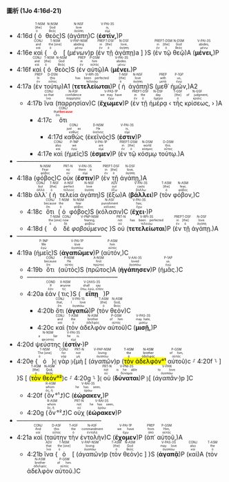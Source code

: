 
#### 圖析 (1Jo 4:16d-21)
- 4:16d (<RUBY><ruby><ruby>ὁ<rt>ὁ</rt></ruby><rt>[the]</rt></ruby><rt>T-NSM</rt></RUBY> <RUBY><ruby><ruby>θεὸς<rt>θεός</rt></ruby><rt>God</rt></ruby><rt>N-NSM</rt></RUBY>)S (<RUBY><ruby><ruby>ἀγάπη<rt>ἀγάπη</rt></ruby><rt>love</rt></ruby><rt>N-NSF</rt></RUBY>)C (<RUBY><ruby><ruby><strong>ἐστίν,</strong><rt>εἰμί</rt></ruby><rt>is,</rt></ruby><rt>V-PAI-3S</rt></RUBY>)P 
- 4:16e <RUBY><ruby><ruby>καὶ<rt>καί</rt></ruby><rt>and</rt></ruby><rt>CONJ</rt></RUBY> { <RUBY><ruby><ruby>ὁ<rt>ὁ</rt></ruby><rt>the [one]</rt></ruby><rt>T-NSM</rt></RUBY> [ (<RUBY><ruby><ruby><em>μένων</em><rt>μένω</rt></ruby><rt>abiding</rt></ruby><rt>V-PAP-NSM</rt></RUBY>)p (<RUBY><ruby><ruby>ἐν<rt>ἐν</rt></ruby><rt>in</rt></ruby><rt>PREP</rt></RUBY> <RUBY><ruby><ruby>τῇ<rt>ὁ</rt></ruby><rt>[the]</rt></ruby><rt>T-DSF</rt></RUBY> <RUBY><ruby><ruby>ἀγάπῃ<rt>ἀγάπη</rt></ruby><rt>love,</rt></ruby><rt>N-DSF</rt></RUBY>)a ] }S (<RUBY><ruby><ruby>ἐν<rt>ἐν</rt></ruby><rt>in</rt></ruby><rt>PREP</rt></RUBY> <RUBY><ruby><ruby>τῷ<rt>ὁ</rt></ruby><rt>[the]</rt></ruby><rt>T-DSM</rt></RUBY> <RUBY><ruby><ruby>θεῷ<rt>θεός</rt></ruby><rt>God</rt></ruby><rt>N-DSM</rt></RUBY>)A (<RUBY><ruby><ruby><strong>μένει,</strong><rt>μένω</rt></ruby><rt>abides,</rt></ruby><rt>V-PAI-3S</rt></RUBY>)P 
- 4:16f <RUBY><ruby><ruby>καὶ<rt>καί</rt></ruby><rt>and</rt></ruby><rt>CONJ</rt></RUBY> (<RUBY><ruby><ruby>ὁ<rt>ὁ</rt></ruby><rt>[the]</rt></ruby><rt>T-NSM</rt></RUBY> <RUBY><ruby><ruby>θεὸς<rt>θεός</rt></ruby><rt>God</rt></ruby><rt>N-NSM</rt></RUBY>)S (<RUBY><ruby><ruby>ἐν<rt>ἐν</rt></ruby><rt>in</rt></ruby><rt>PREP</rt></RUBY> <RUBY><ruby><ruby>αὐτῷ<rt>αὐτός</rt></ruby><rt>him</rt></ruby><rt>P-DSM</rt></RUBY>)A (<RUBY><ruby><ruby><strong>μένει.</strong><rt>μένω</rt></ruby><rt>abides.</rt></ruby><rt>V-PAI-3S</rt></RUBY>)P 
- 4:17a (<RUBY><ruby><ruby>ἐν<rt>ἐν</rt></ruby><rt>In</rt></ruby><rt>PREP</rt></RUBY> <RUBY><ruby><ruby>τούτῳ<rt>οὗτος</rt></ruby><rt>this</rt></ruby><rt>D-DSN</rt></RUBY>)A1 (<RUBY><ruby><ruby><strong>τετελείωται</strong><rt>τελειόω</rt></ruby><rt>has been perfected</rt></ruby><rt>V-RPI-3S</rt></RUBY>)P (<RUBY><ruby><ruby>ἡ<rt>ὁ</rt></ruby><rt>[the]</rt></ruby><rt>T-NSF</rt></RUBY> <RUBY><ruby><ruby>ἀγάπη<rt>ἀγάπη</rt></ruby><rt>love</rt></ruby><rt>N-NSF</rt></RUBY>)S (<RUBY><ruby><ruby>μεθ᾽<rt>μετά</rt></ruby><rt>with</rt></ruby><rt>PREP</rt></RUBY> <RUBY><ruby><ruby>ἡμῶν,<rt>ἐγώ</rt></ruby><rt>us,</rt></ruby><rt>P-1GP</rt></RUBY>)A2
	- 4:17b <RUBY><ruby><ruby>ἵνα<rt>ἵνα</rt></ruby><rt>so that</rt></ruby><rt>CONJ</rt></RUBY> (<RUBY><ruby><ruby>παρρησίαν<rt>παρρησία</rt></ruby><rt>confidence</rt></ruby><rt>N-ASF</rt></RUBY>)C (<RUBY><ruby><ruby><strong>ἔχωμεν</strong><rt>ἔχω</rt></ruby><rt>we may have</rt></ruby><rt>V-PAS-1P</rt></RUBY>)P (<RUBY><ruby><ruby>ἐν<rt>ἐν</rt></ruby><rt>in</rt></ruby><rt>PREP</rt></RUBY> <RUBY><ruby><ruby>τῇ<rt>ὁ</rt></ruby><rt>the</rt></ruby><rt>T-DSF</rt></RUBY> <RUBY><ruby><ruby>ἡμέρᾳ<rt>ἡμέρα</rt></ruby><rt>day</rt></ruby><rt>N-DSF</rt></RUBY> ‹ <RUBY><ruby><ruby>τῆς<rt>ὁ</rt></ruby><rt>[the]</rt></ruby><rt>T-GSF</rt></RUBY> <RUBY><ruby><ruby>κρίσεως,<rt>κρίσις</rt></ruby><rt>of judgment,</rt></ruby><rt>N-GSF</rt></RUBY> › )A
		- 4:17c <RUBY><ruby><ruby>ὅτι<rt>ὅτι</rt></ruby><rt>that<strong><font color='red'>⁞because</font></strong></rt></ruby><rt>CONJ</rt></RUBY> 
			- 4:17d <RUBY><ruby><ruby>καθὼς<rt>καθώς</rt></ruby><rt>just as</rt></ruby><rt>CONJ</rt></RUBY> (<RUBY><ruby><ruby>ἐκεῖνός<rt>ἐκεῖνος</rt></ruby><rt>He</rt></ruby><rt>D-NSM</rt></RUBY>)S (<RUBY><ruby><ruby><strong>ἐστιν</strong><rt>εἰμί</rt></ruby><rt>is,</rt></ruby><rt>V-PAI-3S</rt></RUBY>)P 
		- 4:17e <RUBY><ruby><ruby>καὶ<rt>καί</rt></ruby><rt>also</rt></ruby><rt>CONJ</rt></RUBY> (<RUBY><ruby><ruby>ἡμεῖς<rt>ἐγώ</rt></ruby><rt>we</rt></ruby><rt>P-1NP</rt></RUBY>)S (<RUBY><ruby><ruby><strong>ἐσμεν</strong><rt>εἰμί</rt></ruby><rt>are</rt></ruby><rt>V-PAI-1P</rt></RUBY>)P (<RUBY><ruby><ruby>ἐν<rt>ἐν</rt></ruby><rt>in</rt></ruby><rt>PREP</rt></RUBY> <RUBY><ruby><ruby>τῷ<rt>ὁ</rt></ruby><rt>[the]</rt></ruby><rt>T-DSM</rt></RUBY> <RUBY><ruby><ruby>κόσμῳ<rt>κόσμος</rt></ruby><rt>world</rt></ruby><rt>N-DSM</rt></RUBY> <RUBY><ruby><ruby>τούτῳ.<rt>οὗτος</rt></ruby><rt>this.</rt></ruby><rt>D-DSM</rt></RUBY>)A
- ——————————————
- 4:18a (<RUBY><ruby><ruby>φόβος<rt>φόβος</rt></ruby><rt>Fear</rt></ruby><rt>N-NSM</rt></RUBY>)C <RUBY><ruby><ruby>οὐκ<rt>οὐ</rt></ruby><rt>no</rt></ruby><rt>PRT-N</rt></RUBY> (<RUBY><ruby><ruby><strong>ἔστιν</strong><rt>εἰμί</rt></ruby><rt>there is</rt></ruby><rt>V-PAI-3S</rt></RUBY>)P (<RUBY><ruby><ruby>ἐν<rt>ἐν</rt></ruby><rt>in</rt></ruby><rt>PREP</rt></RUBY> <RUBY><ruby><ruby>τῇ<rt>ὁ</rt></ruby><rt>[the]</rt></ruby><rt>T-DSF</rt></RUBY> <RUBY><ruby><ruby>ἀγάπῃ,<rt>ἀγάπη</rt></ruby><rt>love,</rt></ruby><rt>N-DSF</rt></RUBY>)A
- 4:18b <RUBY><ruby><ruby>ἀλλ᾽<rt>ἀλλά</rt></ruby><rt>but</rt></ruby><rt>CONJ</rt></RUBY> (<RUBY><ruby><ruby>ἡ<rt>ὁ</rt></ruby><rt>[the]</rt></ruby><rt>T-NSF</rt></RUBY> <RUBY><ruby><ruby>τελεία<rt>τέλειος</rt></ruby><rt>perfect</rt></ruby><rt>A-NSF</rt></RUBY> <RUBY><ruby><ruby>ἀγάπη<rt>ἀγάπη</rt></ruby><rt>love</rt></ruby><rt>N-NSF</rt></RUBY>)S (<RUBY><ruby><ruby>ἔξω<rt>ἔξω</rt></ruby><rt>out</rt></ruby><rt>ADV</rt></RUBY>)A (<RUBY><ruby><ruby><strong>βάλλει</strong><rt>βάλλω</rt></ruby><rt>casts</rt></ruby><rt>V-PAI-3S</rt></RUBY>)P (<RUBY><ruby><ruby>τὸν<rt>ὁ</rt></ruby><rt>[the]</rt></ruby><rt>T-ASM</rt></RUBY> <RUBY><ruby><ruby>φόβον,<rt>φόβος</rt></ruby><rt>fear,</rt></ruby><rt>N-ASM</rt></RUBY>)C
	- 4:18c <RUBY><ruby><ruby>ὅτι<rt>ὅτι</rt></ruby><rt>because</rt></ruby><rt>CONJ</rt></RUBY> (<RUBY><ruby><ruby>ὁ<rt>ὁ</rt></ruby><rt>the</rt></ruby><rt>T-NSM</rt></RUBY> <RUBY><ruby><ruby>φόβος<rt>φόβος</rt></ruby><rt>fear</rt></ruby><rt>N-NSM</rt></RUBY>)S (<RUBY><ruby><ruby>κόλασιν<rt>κόλασις</rt></ruby><rt>punishment</rt></ruby><rt>N-ASF</rt></RUBY>)C (<RUBY><ruby><ruby><strong>ἔχει·</strong><rt>ἔχω</rt></ruby><rt>has;</rt></ruby><rt>V-PAI-3S</rt></RUBY>)P 
	- 4:18d { <RUBY><ruby><ruby>ὁ<rt>ὁ</rt></ruby><rt>the [one]</rt></ruby><rt>T-NSM</rt></RUBY> <RUBY><ruby><ruby>δὲ<rt>δέ</rt></ruby><rt>now</rt></ruby><rt>CONJ</rt></RUBY> <RUBY><ruby><ruby><em>φοβούμενος</em><rt>φοβέω</rt></ruby><rt>fearing,</rt></ruby><rt>V-PNP-NSM</rt></RUBY> }S <RUBY><ruby><ruby>οὐ<rt>οὐ</rt></ruby><rt>not</rt></ruby><rt>PRT-N</rt></RUBY> (<RUBY><ruby><ruby><strong>τετελείωται</strong><rt>τελειόω</rt></ruby><rt>has been perfected</rt></ruby><rt>V-RPI-3S</rt></RUBY>)P (<RUBY><ruby><ruby>ἐν<rt>ἐν</rt></ruby><rt>in</rt></ruby><rt>PREP</rt></RUBY> <RUBY><ruby><ruby>τῇ<rt>ὁ</rt></ruby><rt>[the]</rt></ruby><rt>T-DSF</rt></RUBY> <RUBY><ruby><ruby>ἀγάπῃ.<rt>ἀγάπη</rt></ruby><rt>love.</rt></ruby><rt>N-DSF</rt></RUBY>)A
- ——————————————
- 4:19a (<RUBY><ruby><ruby>ἡμεῖς<rt>ἐγώ</rt></ruby><rt>We</rt></ruby><rt>P-1NP</rt></RUBY>)S (<RUBY><ruby><ruby><strong>ἀγαπῶμεν</strong><rt>ἀγαπάω</rt></ruby><rt>love</rt></ruby><rt>V-PAI-1P</rt></RUBY>)P (<RUBY><ruby><ruby>αὐτόν,<rt>αὐτός</rt></ruby><rt>him</rt></ruby><rt>P-ASM</rt></RUBY>)C
	- 4:19b <RUBY><ruby><ruby>ὅτι<rt>ὅτι</rt></ruby><rt>because</rt></ruby><rt>CONJ</rt></RUBY> (<RUBY><ruby><ruby>αὐτὸς<rt>αὐτός</rt></ruby><rt>He</rt></ruby><rt>P-NSM</rt></RUBY>)S (<RUBY><ruby><ruby>πρῶτος<rt>πρῶτος</rt></ruby><rt>first</rt></ruby><rt>A-NSM</rt></RUBY>)A (<RUBY><ruby><ruby><strong>ἠγάπησεν</strong><rt>ἀγαπάω</rt></ruby><rt>loved</rt></ruby><rt>V-AAI-3S</rt></RUBY>)P (<RUBY><ruby><ruby>ἡμᾶς.<rt>ἐγώ</rt></ruby><rt>us.</rt></ruby><rt>P-1AP</rt></RUBY>)C 
	- ———————————————
	- 4:20a <RUBY><ruby><ruby>ἐάν<rt>ἐάν</rt></ruby><rt>If</rt></ruby><rt>COND</rt></RUBY> (<RUBY><ruby><ruby>τις<rt>τις</rt></ruby><rt>anyone</rt></ruby><rt>X-NSM</rt></RUBY>)S (<RUBY><ruby><ruby><strong>εἴπῃ</strong><rt>ἔπω, ἐρῶ, εἶπον</rt></ruby><rt>shall say</rt></ruby><rt>V-2AAS-3S</rt></RUBY>)P 
		- 4:20b <RUBY><ruby><ruby>ὅτι<rt>ὅτι</rt></ruby><rt>that,</rt></ruby><rt>CONJ</rt></RUBY> (<RUBY><ruby><ruby><strong>ἀγαπῶ</strong><rt>ἀγαπάω</rt></ruby><rt>I love</rt></ruby><rt>V-PAI-1S</rt></RUBY>)P (<RUBY><ruby><ruby>τὸν<rt>ὁ</rt></ruby><rt>[the]</rt></ruby><rt>T-ASM</rt></RUBY> <RUBY><ruby><ruby>θεὸν<rt>θεός</rt></ruby><rt>God,</rt></ruby><rt>N-ASM</rt></RUBY>)C
		- 4:20c <RUBY><ruby><ruby>καὶ<rt>καί</rt></ruby><rt>and</rt></ruby><rt>CONJ</rt></RUBY> (<RUBY><ruby><ruby>τὸν<rt>ὁ</rt></ruby><rt>the</rt></ruby><rt>T-ASM</rt></RUBY> <RUBY><ruby><ruby>ἀδελφὸν<rt>ἀδελφός</rt></ruby><rt>brother</rt></ruby><rt>N-ASM</rt></RUBY> <RUBY><ruby><ruby>αὐτοῦ<rt>αὐτός</rt></ruby><rt>of him</rt></ruby><rt>P-GSM</rt></RUBY>)C (<RUBY><ruby><ruby><strong>μισῇ,</strong><rt>μισέω</rt></ruby><rt>may hate,</rt></ruby><rt>V-PAS-3S</rt></RUBY>)P 
- 4:20d <RUBY><ruby><ruby>ψεύστης<rt>ψεύστης</rt></ruby><rt>a liar</rt></ruby><rt>N-NSM</rt></RUBY> (<RUBY><ruby><ruby><strong>ἐστίν·</strong><rt>εἰμί</rt></ruby><rt>he is.</rt></ruby><rt>V-PAI-3S</rt></RUBY>)P 
- 4:20e {<RUBY><ruby><ruby>ὁ<rt>ὁ</rt></ruby><rt>The [one]</rt></ruby><rt>T-NSM</rt></RUBY>}⦇ <RUBY><ruby><ruby>γὰρ<rt>γάρ</rt></ruby><rt>for</rt></ruby><rt>CONJ</rt></RUBY> ⦈{<RUBY><ruby><ruby>μὴ<rt>μή</rt></ruby><rt>not</rt></ruby><rt>PRT-N</rt></RUBY> [ (<RUBY><ruby><ruby><em>ἀγαπῶν</em><rt>ἀγαπάω</rt></ruby><rt>loving</rt></ruby><rt>V-PAP-NSM</rt></RUBY>)p (<mark><RUBY><ruby><ruby>τὸν<rt>ὁ</rt></ruby><rt>the</rt></ruby><rt>T-ASM</rt></RUBY> <RUBY><ruby><ruby>ἀδελφὸν<rt>ἀδελφός</rt></ruby><rt>brother</rt></ruby><rt>N-ASM</rt></RUBY>°¹</mark> <RUBY><ruby><ruby>αὐτοῦ<rt>αὐτός</rt></ruby><rt>of him,</rt></ruby><rt>P-GSM</rt></RUBY>)c ⸉ 4:20f ⸊ ] }S [ (<mark><RUBY><ruby><ruby>τὸν<rt>ὁ</rt></ruby><rt>[the]</rt></ruby><rt>T-ASM</rt></RUBY> <RUBY><ruby><ruby>θεὸν<rt>θεός</rt></ruby><rt>God,</rt></ruby><rt>N-ASM</rt></RUBY>°²</mark>)c ⸉ 4:20g ⸊ ]⦇ <RUBY><ruby><ruby>οὐ<rt>οὐ</rt></ruby><rt>not</rt></ruby><rt>PRT-N</rt></RUBY> (<RUBY><ruby><ruby><strong>δύναται</strong><rt>δύναμαι</rt></ruby><rt>is he able</rt></ruby><rt>V-PNI-3S</rt></RUBY>)P ⦈[ (<RUBY><ruby><ruby><em>ἀγαπᾶν·</em><rt>ἀγαπάω</rt></ruby><rt>to love.</rt></ruby><rt>V-PAN</rt></RUBY>)p ]C
	- 4:20f (<RUBY><ruby><ruby>ὃν<rt>ὅς, ἥ</rt></ruby><rt>whom</rt></ruby><rt>R-ASM</rt></RUBY>°¹⮥)C (<RUBY><ruby><ruby><strong>ἑώρακεν,</strong><rt>ὁράω</rt></ruby><rt>he has seen,</rt></ruby><rt>V-RAI-3S</rt></RUBY>)P 
	- 4:20g (<RUBY><ruby><ruby>ὃν<rt>ὅς, ἥ</rt></ruby><rt>whom</rt></ruby><rt>R-ASM</rt></RUBY>°²⮥)C <RUBY><ruby><ruby>οὐχ<rt>οὐ</rt></ruby><rt>not</rt></ruby><rt>PRT-N</rt></RUBY> (<RUBY><ruby><ruby><strong>ἑώρακεν</strong><rt>ὁράω</rt></ruby><rt>he has seen,</rt></ruby><rt>V-RAI-3S</rt></RUBY>)P
- ——————————————
- 4:21a <RUBY><ruby><ruby>καὶ<rt>καί</rt></ruby><rt>And</rt></ruby><rt>CONJ</rt></RUBY> (<RUBY><ruby><ruby>ταύτην<rt>οὗτος</rt></ruby><rt>this</rt></ruby><rt>D-ASF</rt></RUBY> <RUBY><ruby><ruby>τὴν<rt>ὁ</rt></ruby><rt>the</rt></ruby><rt>T-ASF</rt></RUBY> <RUBY><ruby><ruby>ἐντολὴν<rt>ἐντολή</rt></ruby><rt>commandment</rt></ruby><rt>N-ASF</rt></RUBY>)C (<RUBY><ruby><ruby><strong>ἔχομεν</strong><rt>ἔχω</rt></ruby><rt>we have</rt></ruby><rt>V-PAI-1P</rt></RUBY>)P (<RUBY><ruby><ruby>ἀπ᾽<rt>ἀπό</rt></ruby><rt>from</rt></ruby><rt>PREP</rt></RUBY> <RUBY><ruby><ruby>αὐτοῦ,<rt>αὐτός</rt></ruby><rt>Him,</rt></ruby><rt>P-GSM</rt></RUBY>)A
	- 4:21b <RUBY><ruby><ruby>ἵνα<rt>ἵνα</rt></ruby><rt>that</rt></ruby><rt>ADV</rt></RUBY> {<RUBY><ruby><ruby>ὁ<rt>ὁ</rt></ruby><rt>the [one]</rt></ruby><rt>T-NSM</rt></RUBY> [ (<RUBY><ruby><ruby><em>ἀγαπῶν</em><rt>ἀγαπάω</rt></ruby><rt>loving</rt></ruby><rt>V-PAP-NSM</rt></RUBY>)p (<RUBY><ruby><ruby>τὸν<rt>ὁ</rt></ruby><rt>[the]</rt></ruby><rt>T-ASM</rt></RUBY> <RUBY><ruby><ruby>θεὸν<rt>θεός</rt></ruby><rt>God</rt></ruby><rt>N-ASM</rt></RUBY>)c ] }S (<RUBY><ruby><ruby><strong>ἀγαπᾷ</strong><rt>ἀγαπάω</rt></ruby><rt>may love</rt></ruby><rt>V-PAS-3S</rt></RUBY>)P (<RUBY><ruby><ruby>καὶ<rt>καί</rt></ruby><rt>also</rt></ruby><rt>CONJ</rt></RUBY>)A (<RUBY><ruby><ruby>τὸν<rt>ὁ</rt></ruby><rt>the</rt></ruby><rt>T-ASM</rt></RUBY> <RUBY><ruby><ruby>ἀδελφὸν<rt>ἀδελφός</rt></ruby><rt>brother</rt></ruby><rt>N-ASM</rt></RUBY> <RUBY><ruby><ruby>αὐτοῦ.<rt>αὐτός</rt></ruby><rt>of him.</rt></ruby><rt>P-GSM</rt></RUBY>)C

